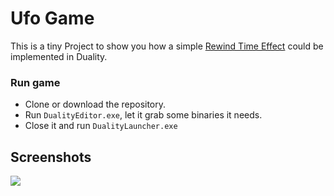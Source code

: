 # Ufo Game

This is a tiny Project to show you how a simple [Rewind Time Effect](https://github.com/ChristianGreiner/duality-samples/tree/master/RewindTimeEffect) could be implemented in Duality.

### Run game

- Clone or download the repository.
- Run `DualityEditor.exe`, let it grab some binaries it needs.
- Close it and run `DualityLauncher.exe`

## Screenshots

![](https://i.imgur.com/Ue3iK1W.png)

